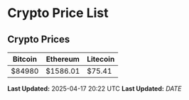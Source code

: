 # Crypto Price List

## Crypto Prices
| Bitcoin | Ethereum | Litecoin |
| ------- | -------- | -------- |
| $84980 | $1586.01 | $75.41 |
**Last Updated:** 2025-04-17 20:22 UTC
**Last Updated:** $DATE$

